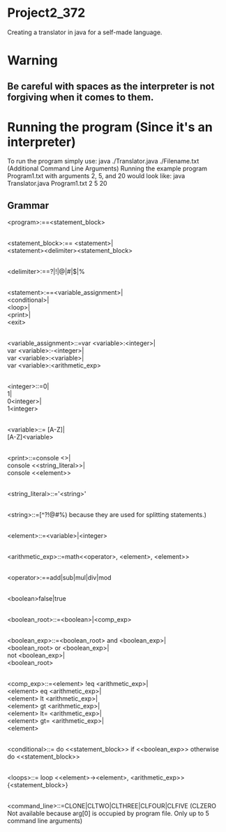 # Project2_372
Creating a translator in java for a self-made language.

# Warning
## Be careful with spaces as the interpreter is not forgiving when it comes to them.
# Running the program (Since it's an interpreter)
To run the program simply use: java ./Translator.java ./Filename.txt (Additional Command Line Arguments)
Running the example program Program1.txt with arguments 2, 5, and 20 would look like:
java Translator.java Program1.txt 2 5 20

## Grammar
\<program\>:==\<statement_block\><br/><br/>

\<statement_block\>:== \<statement\>|<br/>
\<statement\>\<delimiter\>\<statement_block\><br/><br/>

\<delimiter\>:==?|!|@|#|$|%<br/><br/>

\<statement\>:==\<variable_assignment\>|<br/>
\<conditional\>|<br/>
\<loop\>|<br/>
\<print\>|<br/>
\<exit\><br/><br/>

\<variable_assignment\>::=var \<variable\>:\<integer\>|<br/>
var \<variable\>:-\<integer\>|<br/>
var \<variable\>:\<variable\>|<br/>
var \<variable\>:\<arithmetic_exp\><br/><br/>

\<integer\>::=0|<br/>
1|<br/>
0\<integer\>|<br/>
1\<integer\><br/><br/>

\<variable\>::= [A-Z]|<br/>
[A-Z]\<variable\><br/><br/>

\<print\>::=console <>|<br/>
console <<string_literal>>|<br/>
console <\<element\>><br/><br/>

\<string_literal\>::='\<string\>'<br/><br/>

\<string\>::=[^?!@#$%] (Any character other than (?!@#$%) because they are used for splitting statements.)<br/><br/>

\<element\>::=\<variable\>|\<integer\><br/><br/>

\<arithmetic_exp\>::=math\<\<operator\>, \<element\>, \<element\>\><br/><br/>

\<operator\>:==add|sub|mul|div|mod<br/><br/>

\<boolean\>false|true<br/><br/>

\<boolean_root\>::=\<boolean\>|\<comp_exp\><br/><br/>

\<boolean_exp\>::=\<boolean_root\> and \<boolean_exp\>|<br/>
\<boolean_root\> or \<boolean_exp\>|<br/>
not \<boolean_exp\>|<br/>
\<boolean_root\><br/><br/>

\<comp_exp\>::=\<element\> !eq \<arithmetic_exp\>|<br/>
\<element\> eq \<arithmetic_exp\>|<br/>
\<element\> lt \<arithmetic_exp\>|<br/>
\<element\> gt \<arithmetic_exp\>|<br/>
\<element\> lt= \<arithmetic_exp\>|<br/>
\<element\> gt= \<arithmetic_exp\>|<br/>
\<element\><br/><br/>

\<conditional\>::= do <<statement_block>> if <<boolean_exp>> otherwise do <<statement_block>><br/><br/>

\<loops\>::= loop \<\<element\>->\<element\>, \<arithmetic_exp\>> {\<statement_block\>}<br/><br/>

\<command_line\>::=CLONE|CLTWO|CLTHREE|CLFOUR|CLFIVE (CLZERO Not available because arg[0] is occupied by program file. Only up to 5 command line arguments)<br/>
